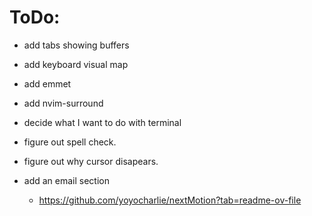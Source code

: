 # ToDo:

- add tabs showing buffers
- add keyboard visual map
- add emmet
- add nvim-surround
- decide what I want to do with terminal

- figure out spell check.
- figure out why cursor disapears.
- add an email section
  - https://github.com/yoyocharlie/nextMotion?tab=readme-ov-file
